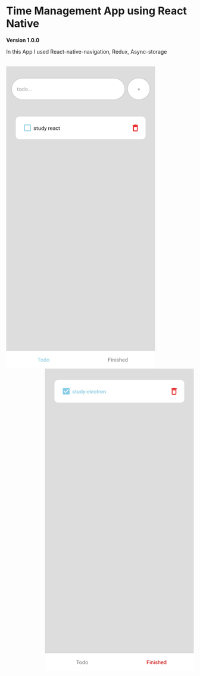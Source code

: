 # Time Management App using React Native

**Version 1.0.0**

<p>
  In this App I used React-native-navigation, Redux, Async-storage
</p>

<br/>

<img align="left" src="./Todo.jpg" width="400" height="812" />

<br/>

<img align="right" src="./Finished.jpg" width="400" height="812" />

